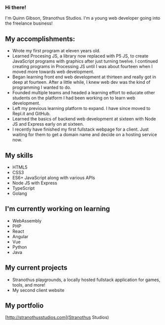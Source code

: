 ### Hi there!

<!--
**stranothus/stranothus** is a ✨ _special_ ✨ repository because its `README.md` (this file) appears on your GitHub profile.

Here are some ideas to get you started:

- 🔭 I’m currently working on ...
- 🌱 I’m currently learning ...
- 👯 I’m looking to collaborate on ...
- 🤔 I’m looking for help with ...
- 💬 Ask me about ...
- 📫 How to reach me: ...
- 😄 Pronouns: ...
- ⚡ Fun fact: ...
-->

I'm Quinn Gibson, Stranothus Studios. I'm a young web developer going into the freelance business!

## My accomplishments:

- Wrote my first program at eleven years old.
- Learned Procesing JS, a library now replaced with P5 JS, to create JavaScript programs with graphics after just turning twelve. I continued creating programs in Processing JS until I was about fourteen when I moved more towards web development.
- Began learning front end web development at thirteen and really got in deep at fourteen. After a little while, I knew web dev was the kind of programming I wanted to do.
- Founded multiple teams and headed a learning effort to educate other students on the platform I had been working on to learn web development.
- Left my previous learning platform to expand. I have since moved to Repl.it and GitHub.
- Learned the basics of backend web development at sixteen with Node JS and Express early on at sixteen.
- I recently have finished my first fullstack webpage for a client. Just waiting for them to get a domain name and decide on a hosting service now.

## My skills

- HTML5
- CSS3
- ES6+ JavaScript along with various APIs
- Node JS with Express
- TypeScript
- Golang

## I'm currently working on learning

- WebAssembly
- PHP
- React
- Angular
- Vue
- Python
- Java

## My current projects

- Stranothus playgrounds, a locally hosted fullstack application for games, tools, and more!
- My second client website

## My portfolio

[http://stranothusstudios.com](Stranothus Studios)
